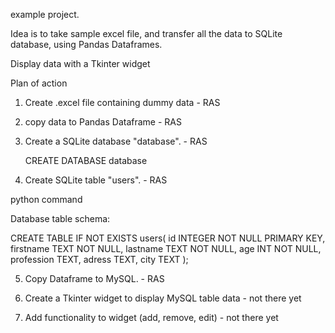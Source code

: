 example project.

Idea is to take sample excel file, and transfer all the data
to SQLite database, using Pandas Dataframes.

Display data with a Tkinter widget

Plan of action

1. Create .excel file containing dummy data - RAS

2. copy data to Pandas Dataframe - RAS


3. Create a SQLite database "database". - RAS

    CREATE DATABASE database

4. Create SQLite table "users". - RAS

python command

Database table schema:

CREATE TABLE IF NOT EXISTS users(
    id INTEGER NOT NULL PRIMARY KEY,
    firstname TEXT NOT NULL,
    lastname TEXT NOT NULL,
    age INT NOT NULL,
    profession TEXT,
    adress TEXT,
    city TEXT
);


5. Copy Dataframe to MySQL. - RAS

6. Create a Tkinter widget to display MySQL table data - not there yet

7. Add functionality to widget (add, remove, edit) - not there yet
